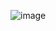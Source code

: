 ![image](https://github.com/MicheleArg/chatdemo/assets/63675255/9998a04d-0cde-49a9-9a41-93457df53bd5)<html>
	<head>
		<meta name="referrer" content="no-referrer" />
	</head>
  <body>
    <script type='text/javascript'>
	function initEmbeddedMessaging() {
		try {
			embeddedservice_bootstrap.settings.language = 'it'; // For example, enter 'en' or 'en-US'

			embeddedservice_bootstrap.init(
				'00D3N000000Hajb',
				'Areti_Web_Chat',
				'https://aretispa--qualitya.sandbox.my.site.com/ESWAretiWebChat1707821677243',
				{
					scrt2URL: 'https://aretispa--qualitya.sandbox.my.salesforce-scrt.com'
				}
			);
		} catch (err) {
			console.error('Error loading Embedded Messaging: ', err);
		}
	};
</script>
<script type='text/javascript' src='https://aretispa--qualitya.sandbox.my.site.com/ESWAretiWebChat1707821677243/assets/js/bootstrap.min.js' onload='initEmbeddedMessaging()'></script>
  </body>
</html>
